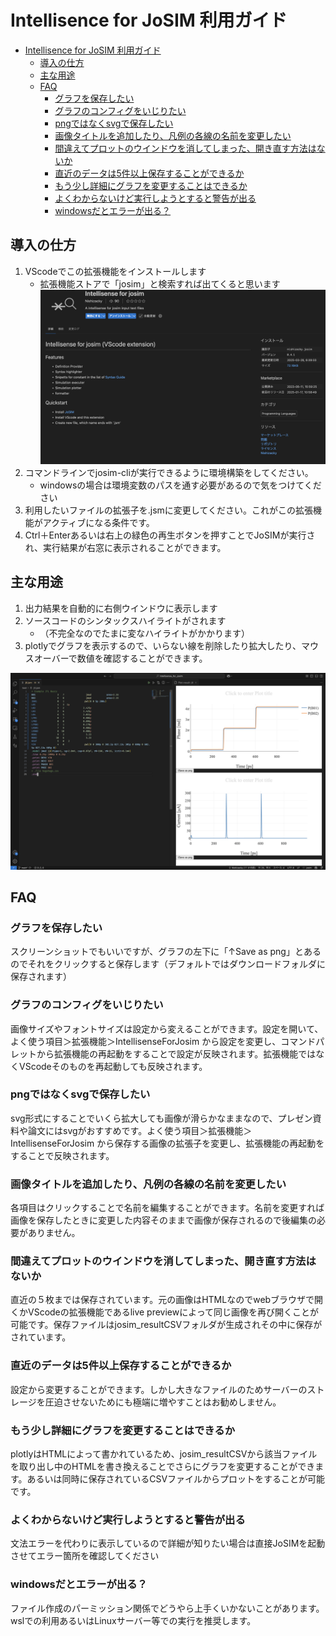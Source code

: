 # Intellisence for JoSIM 利用ガイド
- [Intellisence for JoSIM 利用ガイド](#intellisence-for-josim-利用ガイド)
  - [導入の仕方](#導入の仕方)
  - [主な用途](#主な用途)
  - [FAQ](#faq)
    - [グラフを保存したい](#グラフを保存したい)
    - [グラフのコンフィグをいじりたい](#グラフのコンフィグをいじりたい)
    - [pngではなくsvgで保存したい](#pngではなくsvgで保存したい)
    - [画像タイトルを追加したり、凡例の各線の名前を変更したい](#画像タイトルを追加したり凡例の各線の名前を変更したい)
    - [間違えてプロットのウインドウを消してしまった、開き直す方法はないか](#間違えてプロットのウインドウを消してしまった開き直す方法はないか)
    - [直近のデータは5件以上保存することができるか](#直近のデータは5件以上保存することができるか)
    - [もう少し詳細にグラフを変更することはできるか](#もう少し詳細にグラフを変更することはできるか)
    - [よくわからないけど実行しようとすると警告が出る](#よくわからないけど実行しようとすると警告が出る)
    - [windowsだとエラーが出る？](#windowsだとエラーが出る)

## 導入の仕方
1. VScodeでこの拡張機能をインストールします
   - 拡張機能ストアで「josim」と検索すれば出てくると思います
   ![alt text](image1.png)
1. コマンドラインでjosim-cliが実行できるように環境構築をしてください。
   - windowsの場合は環境変数のパスを通す必要があるので気をつけてください
2. 利用したいファイルの拡張子を.jsmに変更してください。これがこの拡張機能がアクティブになる条件です。
3. Ctrl＋Enterあるいは右上の緑色の再生ボタンを押すことでJoSIMが実行され、実行結果が右窓に表示されることができます。

## 主な用途
1. 出力結果を自動的に右側ウインドウに表示します
2. ソースコードのシンタックスハイライトがされます
    - （不完全なのでたまに変なハイライトがかかります）
3. plotlyでグラフを表示するので、いらない線を削除したり拡大したり、マウスオーバーで数値を確認することができます。
   
![利用イメージ](image.png)
## FAQ
### グラフを保存したい
スクリーンショットでもいいですが、グラフの左下に「↑Save as png」とあるのでそれをクリックすると保存します（デフォルトではダウンロードフォルダに保存されます）
### グラフのコンフィグをいじりたい
画像サイズやフォントサイズは設定から変えることができます。設定を開いて、よく使う項目＞拡張機能＞IntellisenseForJosim から設定を変更し、コマンドパレットから拡張機能の再起動をすることで設定が反映されます。拡張機能ではなくVScodeそのものを再起動しても反映されます。
### pngではなくsvgで保存したい
svg形式にすることでいくら拡大しても画像が滑らかなままなので、プレゼン資料や論文にはsvgがおすすめです。よく使う項目＞拡張機能＞IntellisenseForJosim から保存する画像の拡張子を変更し、拡張機能の再起動をすることで反映されます。
### 画像タイトルを追加したり、凡例の各線の名前を変更したい
各項目はクリックすることで名前を編集することができます。名前を変更すれば画像を保存したときに変更した内容そのままで画像が保存されるので後編集の必要がありません。
### 間違えてプロットのウインドウを消してしまった、開き直す方法はないか
直近の５枚までは保存されています。元の画像はHTMLなのでwebブラウザで開くかVScodeの拡張機能であるlive previewによって同じ画像を再び開くことが可能です。保存ファイルはjosim_resultCSVフォルダが生成されその中に保存がされています。
### 直近のデータは5件以上保存することができるか
設定から変更することができます。しかし大きなファイルのためサーバーのストレージを圧迫させないためにも極端に増やすことはお勧めしません。
### もう少し詳細にグラフを変更することはできるか
plotlyはHTMLによって書かれているため、josim_resultCSVから該当ファイルを取り出し中のHTMLを書き換えることでさらにグラフを変更することができます。あるいは同時に保存されているCSVファイルからプロットをすることが可能です。
### よくわからないけど実行しようとすると警告が出る
文法エラーを代わりに表示しているので詳細が知りたい場合は直接JoSIMを起動させてエラー箇所を確認してください
### windowsだとエラーが出る？
ファイル作成のパーミッション関係でどうやら上手くいかないことがあります。wslでの利用あるいはLinuxサーバー等での実行を推奨します。